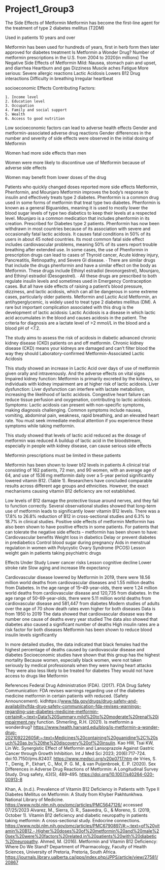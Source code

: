 # Project1_Group3
The Side Effects of Metformin
Metformin has become the first-line agent for the treatment of type 2 diabetes mellitus (T2DM) 

Used in patients 10 years and over

Metformin has been used for hundreds of years, first in herb form then later approved for diabetes treatment
Is Metformin a Wonder Drug?
Number of metformin prescriptions in the U.S. from 2004 to 2020(in millions)
The Negative Side Effects of Metformin
Mild: 
Nausea, stomach pain and upset, and diarrhea
Heartburn and gas 
Dizziness
Muscle aches
Fatigue
More serious:
Severe allergic reactions
Lactic Acidosis
Lowers B12 
Drug interactions
Difficulty in breathing
Irregular heartbeat


socioeconomic Effects
Contributing Factors:

	1. Income level
	2. Education level
	3. Occupation
	4. Family and social support
	5. Wealth
	6. Access to good nutrition
Low socioeconomic factors can lead to adverse health effects
Gender and metformin-associated 
adverse drug reactions
Gender differences in the number and severity of side effects were observed in the initial dosing of Metformin

Women had more side effects than men

Women were more likely to discontinue use of Metformin because of adverse side effects

Women may benefit from lower doses of the drug

Patients who quickly changed doses reported more side effects
Metformin, Phenformin, and Mounjaro
Metformin improves the body’s response to insulin and effectively treats type 2 diabetes. Phenformin is a common drug used in some forms of metformin that treat type two diabetes.
Phenformin is known as a general Biguanides, meaning it is used to mostly lower the blood sugar levels of type two diabetics to keep their levels at a respected level.
Mounjaro is a common medication that includes phenformin in its creation. Prescribed for Diabetes type 2 patients. 
Phenformin has now been withdrawn in most countries because of its association with severe and occasionally fatal lactic acidosis. It causes fatal conditions in 50% of its users in about 45 noted countries. Its most common fatal side effect includes cardiovascular problems, meaning 50% of its users report trouble breathing after extended use.
In some cases, the use of Phenformin in prescription drugs can lead to cases of Thyroid cancer, Acute kidney injury, Pancreatitis, Retinopathy, and Severe GI disease.
∙         There are similar drugs that include the drugs phenformin and have a similar effect on the body as Metformin.  These drugs include Ethinyl estradiol (levonorgestrel), Mounjaro, and Ethinyl estradiol (Desogestrel).
∙         All these drugs are prescribed to both regulate insulin levels and sometimes used in Emergency Contraception cases. But all have side effects of raising a patient’s blood pressure, dizziness, and lactic acidosis, which can all  be dangerous in some extreme cases, particularly older patients. 
Metformin and Lactic Acid
Metformin, an antihyperglycemic, is widely used to treat type 2 diabetes mellitus (DM). A rare but important complication associated with this drug is the development of lactic acidosis: 
Lactic Acidosis is a disease in which lactic acid accumulates in the blood and causes acidosis in the patient.
The criteria for diagnosis are a lactate level of >2 mmol/L in the blood and a blood pH of <7.2.

The study aims to assess the risk of acidosis in diabetic advanced chronic kidney disease (CKD) patients on and off metformin.
Chronic kidney disease (CKD) means your kidneys are damaged and can’t filter blood the way they should
Laboratory-confirmed Metformin-Associated Lactic Acidosis

This study showed an increase in Lactic Acid over days of use of metformin given orally and intravenously.
And the adverse effects on vital signs
 Impaired kidney function: Metformin is primarily excreted by the kidneys, so individuals with kidney impairment are at higher risk of lactic acidosis.
  Liver dysfunction: Liver dysfunction can interfere with lactate metabolism, increasing the likelihood of lactic acidosis.
  Congestive heart failure can reduce tissue perfusion and oxygenation, contributing to lactic acidosis.
  Symptoms: Lactic acidosis can present with non-specific symptoms, making diagnosis challenging. Common symptoms include nausea, vomiting, abdominal pain, weakness, rapid breathing, and an elevated heart rate. You must seek immediate medical attention if you experience these symptoms while taking metformin.

This study showed that levels of lactic acid reduced as the dosage of metformin was reduced
A buildup of lactic acid in the bloodstream, especially in people with kidney disease, can cause serious side effects

Metformin prescriptions must be limited in these patients

Metformin has been shown to lower b12 levels in patients
A clinical trial consisting of 162 patients, 72 men, and 90 women, with an average age of 64, and use of 1536 mg metformin daily over a 5-year period significantly lowered vitamin B12. (Table 1).  Researchers have concluded comparable results across different age groups and ethnicities. However, the exact mechanisms causing vitamin B12 deficiency are not established.

Low levels of B12 damage the protective tissue around nerves, and they fail to function correctly.
Several observational studies showed that long-term use of metformin leads to significantly lower vitamin B12 levels.
There was a 17.8% to 26.8% reduction of B12 in cross-sectional studies and 6.3% to 18.7% in clinical studies.
Positive side effects of metformin
Metformin has also been shown to have positive effects in some patients. 
For patients that can tolerate the negative side effects – metformin has been shown to have: 
Cardiovascular benefits
Weight loss in diabetics
Delay or prevent diabetes in prediabetics
Control blood sugar during pregnancy
Aids in menstrual regulation in women with Polycystic Ovary Syndrome (PCOS)
Lesson weight gain in patients taking psychiatric drugs

Effects Under Study 
Lower cancer risks
Lesson cognitive decline
Lower stroke rate
Slow aging and increase life expectancy

Cardiovascular disease lowered by Metformin
In 2019, there were 18.56 million world deaths from cardiovascular diseases and 1.55 million deaths from Diabetes.
In the age range of 15–49-year-olds, there were 1.24 million world deaths from cardiovascular disease and 120,735 from diabetes.
In the age range of 50-69-year-olds, there were 5.11 million world deaths from cardiovascular disease and 581,447 from diabetes
Modern studies of adults over the age of 70 show death rates even higher for both diseases
Data is from 1950 to 2019
The data showed that cardiovascular disease was the number one cause of deaths every year studied
The data also showed that diabetes also caused a significant number of deaths
High insulin rates are a risk factor for both diseases
Metformin has been shown to reduce blood insulin levels significantly

In more detailed studies, the data indicated that black females had the highest percentage of deaths caused by cardiovascular disease and diabetes
Socioeconomic studies have shown that this group has the highest mortality 
Because women, especially black women, were not taken seriously by medical professionals when they were having heart attacks
They were also less likely to be treated for diabetes 
They would not have access to drugs like Metformin

References
Federal Drug Administration (FDA). (2017). FDA Drug Safety Communication: FDA revises warnings regarding use of the diabetes medicine metformin in certain patients with reduced. (Safety Announcement).  kidhttps://www.fda.gov/drugs/drug-safety-and-availability/fda-drug-safety-communication-fda-revises-warnings-regarding-use-diabetes-medicine-metformin-certain#:~:text=Data%20Summary,mild%20to%20moderate%20renal%20impairment.ney function. 
Shmerling, R.H. (2021). Is metformin a wonderdrug? https://www.health.harvard.edu/blog/is-metformin-a-wonder-drug-202109222605#:~:text=Medicines%20containing%20guanidine%2C%20such%20as,by%20the%20discovery%20of%20insulin.
Kao HW, Tsai KW, Lin Wc. Synergistic Effect of Metformin and Lansoprazole Against Gastric Cancer through Growth Inhibition. Int J Med Sci 2023; 20(6):717-724. doi:10.7150/ijms.82407. https://www.medsci.org/v20p0717.htm 
de Vries, S. T., Denig, P., Ekhart, C., Mol, P. G. M., & van Puijenbroek, E. P. (2020). Sex Differences in Adverse Drug Reactions of Metformin: A Longitudinal Survey Study. Drug safety, 43(5), 489–495. https://doi.org/10.1007/s40264-020-00913-8

Khan, A. (n.d.). Prevalence of Vitamin B12 Deficiency in Patients with Type II Diabetes Mellitus on Metformin: A Study from Khyber Pakhtunkhwa. National Library of Medicine. https://www.ncbi.nlm.nih.gov/pmc/articles/PMC5647126/ accessed 07/25/2023
Alvarez, M., Sierra, O. R., Saavedra, G., &amp; Moreno, S. (2019, October 1). Vitamin B12 deficiency and diabetic neuropathy in patients taking metformin: A cross-sectional study. Endocrine connections. https://www.ncbi.nlm.nih.gov/pmc/articles/PMC6790897/#:~:text=of%20vitamin%20B12.-,Higher%20doses%20of%20metformin%20and%20male%20sex%20were%20factors%20related,in%20patients%20with%20diabetic%20neuropathy.
Ahmed, M. (2016). Metformin and Vitamin B12 Deficiency: Where Do We Stand? Department of Pharmacology, Faculty of Health Sciences, University of Pretoria, Pretoria, South Africa. https://journals.library.ualberta.ca/jpps/index.php/JPPS/article/view/27581/20867



